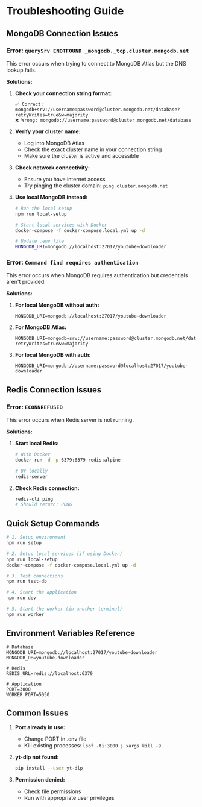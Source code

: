 # Troubleshooting Guide

## MongoDB Connection Issues

### Error: `querySrv ENOTFOUND _mongodb._tcp.cluster.mongodb.net`

This error occurs when trying to connect to MongoDB Atlas but the DNS lookup fails.

**Solutions:**

1. **Check your connection string format:**
   ```
   ✅ Correct: mongodb+srv://username:password@cluster.mongodb.net/database?retryWrites=true&w=majority
   ❌ Wrong: mongodb://username:password@cluster.mongodb.net/database
   ```

2. **Verify your cluster name:**
   - Log into MongoDB Atlas
   - Check the exact cluster name in your connection string
   - Make sure the cluster is active and accessible

3. **Check network connectivity:**
   - Ensure you have internet access
   - Try pinging the cluster domain: `ping cluster.mongodb.net`

4. **Use local MongoDB instead:**
   ```bash
   # Run the local setup
   npm run local-setup
   
   # Start local services with Docker
   docker-compose -f docker-compose.local.yml up -d
   
   # Update .env file
   MONGODB_URI=mongodb://localhost:27017/youtube-downloader
   ```

### Error: `Command find requires authentication`

This error occurs when MongoDB requires authentication but credentials aren't provided.

**Solutions:**

1. **For local MongoDB without auth:**
   ```
   MONGODB_URI=mongodb://localhost:27017/youtube-downloader
   ```

2. **For MongoDB Atlas:**
   ```
   MONGODB_URI=mongodb+srv://username:password@cluster.mongodb.net/database?retryWrites=true&w=majority
   ```

3. **For local MongoDB with auth:**
   ```
   MONGODB_URI=mongodb://username:password@localhost:27017/youtube-downloader
   ```

## Redis Connection Issues

### Error: `ECONNREFUSED`

This error occurs when Redis server is not running.

**Solutions:**

1. **Start local Redis:**
   ```bash
   # With Docker
   docker run -d -p 6379:6379 redis:alpine
   
   # Or locally
   redis-server
   ```

2. **Check Redis connection:**
   ```bash
   redis-cli ping
   # Should return: PONG
   ```

## Quick Setup Commands

```bash
# 1. Setup environment
npm run setup

# 2. Setup local services (if using Docker)
npm run local-setup
docker-compose -f docker-compose.local.yml up -d

# 3. Test connections
npm run test-db

# 4. Start the application
npm run dev

# 5. Start the worker (in another terminal)
npm run worker
```

## Environment Variables Reference

```env
# Database
MONGODB_URI=mongodb://localhost:27017/youtube-downloader
MONGODB_DB=youtube-downloader

# Redis
REDIS_URL=redis://localhost:6379

# Application
PORT=3000
WORKER_PORT=5050
```

## Common Issues

1. **Port already in use:**
   - Change PORT in .env file
   - Kill existing processes: `lsof -ti:3000 | xargs kill -9`

2. **yt-dlp not found:**
   ```bash
   pip install --user yt-dlp
   ```

3. **Permission denied:**
   - Check file permissions
   - Run with appropriate user privileges 
